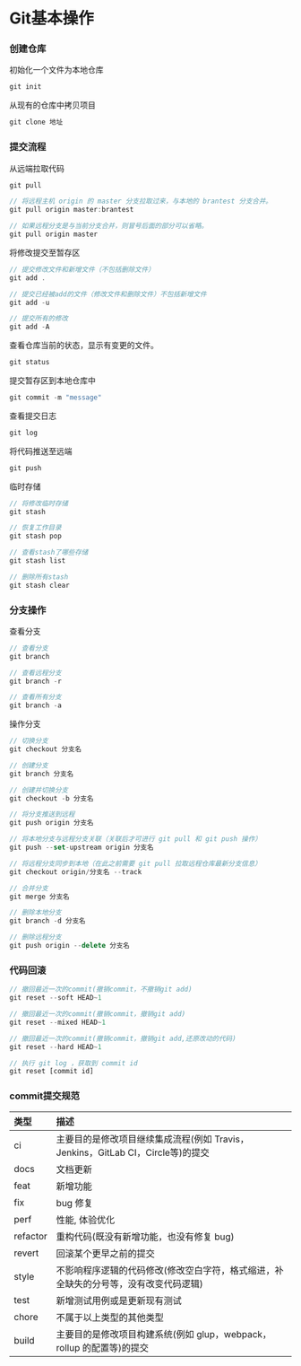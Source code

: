 # Git基本操作

### 创建仓库
初始化一个文件为本地仓库

```javascript
git init
```

从现有的仓库中拷贝项目

```javascript
git clone 地址
```

### 提交流程
从远端拉取代码

```javascript
git pull

// 将远程主机 origin 的 master 分支拉取过来，与本地的 brantest 分支合并。
git pull origin master:brantest

// 如果远程分支是与当前分支合并，则冒号后面的部分可以省略。
git pull origin master
```

将修改提交至暂存区

```javascript
// 提交修改文件和新增文件（不包括删除文件）
git add .

// 提交已经被add的文件（修改文件和删除文件）不包括新增文件
git add -u

// 提交所有的修改
git add -A
```

查看仓库当前的状态，显示有变更的文件。

```javascript
git status
```

提交暂存区到本地仓库中

```javascript
git commit -m "message"
```

查看提交日志

```javascript
git log
```

将代码推送至远端

```javascript
git push
```
临时存储

```javascript
// 将修改临时存储
git stash

// 恢复工作目录
git stash pop

// 查看stash了哪些存储
git stash list

// 删除所有stash
git stash clear
```

### 分支操作
查看分支

```javascript
// 查看分支
git branch

// 查看远程分支
git branch -r

// 查看所有分支
git branch -a
```
操作分支
```javascript
// 切换分支
git checkout 分支名

// 创建分支
git branch 分支名

// 创建并切换分支
git checkout -b 分支名

// 将分支推送到远程
git push origin 分支名

// 将本地分支与远程分支关联（关联后才可进行 git pull 和 git push 操作）
git push --set-upstream origin 分支名

// 将远程分支同步到本地（在此之前需要 git pull 拉取远程仓库最新分支信息）
git checkout origin/分支名 --track

// 合并分支
git merge 分支名

// 删除本地分支
git branch -d 分支名

// 删除远程分支
git push origin --delete 分支名
```

### 代码回滚

```javascript
// 撤回最近一次的commit(撤销commit，不撤销git add)
git reset --soft HEAD~1

// 撤回最近一次的commit(撤销commit，撤销git add)
git reset --mixed HEAD~1

// 撤回最近一次的commit(撤销commit，撤销git add,还原改动的代码)
git reset --hard HEAD~1

// 执行 git log ，获取到 commit id
git reset [commit id]
```

### commit提交规范

| 类型     | 描述                                                         |
| :------- | :----------------------------------------------------------- |
| ci       | 主要目的是修改项目继续集成流程(例如 Travis，Jenkins，GitLab CI，Circle等)的提交 |
| docs     | 文档更新                                                     |
| feat     | 新增功能                                                     |
| fix      | bug 修复                                                     |
| perf     | 性能, 体验优化                                               |
| refactor | 重构代码(既没有新增功能，也没有修复 bug)                     |
| revert   | 回滚某个更早之前的提交                                       |
| style    | 不影响程序逻辑的代码修改(修改空白字符，格式缩进，补全缺失的分号等，没有改变代码逻辑) |
| test     | 新增测试用例或是更新现有测试                                 |
| chore    | 不属于以上类型的其他类型                                     |
| build    | 主要目的是修改项目构建系统(例如 glup，webpack，rollup 的配置等)的提交 |
